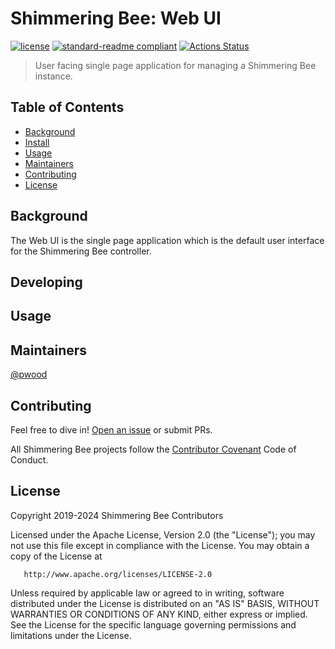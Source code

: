 # Shimmering Bee: Web UI

[![license](https://img.shields.io/github/license/shimmeringbee/controller.svg)](https://github.com/shimmeringbee/controller/blob/master/LICENSE)
[![standard-readme compliant](https://img.shields.io/badge/standard--readme-OK-green.svg)](https://github.com/RichardLitt/standard-readme)
[![Actions Status](https://github.com/shimmeringbee/controller/workflows/test/badge.svg)](https://github.com/shimmeringbee/controller/actions)

> User facing single page application for managing a Shimmering Bee instance.

## Table of Contents

- [Background](#background)
- [Install](#install)
- [Usage](#usage)
- [Maintainers](#maintainers)
- [Contributing](#contributing)
- [License](#license)

## Background

The Web UI is the single page application which is the default user interface for the Shimmering Bee controller.

## Developing

## Usage

## Maintainers

[@pwood](https://github.com/pwood)

## Contributing

Feel free to dive in! [Open an issue](https://github.com/shimmeringbee/controller/issues/new) or submit PRs.

All Shimmering Bee projects follow the [Contributor Covenant](https://shimmeringbee.io/docs/code_of_conduct/) Code of
Conduct.

## License

Copyright 2019-2024 Shimmering Bee Contributors

Licensed under the Apache License, Version 2.0 (the "License");
you may not use this file except in compliance with the License.
You may obtain a copy of the License at

       http://www.apache.org/licenses/LICENSE-2.0

Unless required by applicable law or agreed to in writing, software
distributed under the License is distributed on an "AS IS" BASIS,
WITHOUT WARRANTIES OR CONDITIONS OF ANY KIND, either express or implied.
See the License for the specific language governing permissions and
limitations under the License.